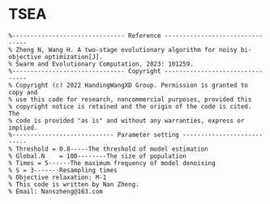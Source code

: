 # TSEA
    %------------------------------- Reference --------------------------------
    % Zheng N, Wang H. A two-stage evolutionary algorithm for noisy bi-objective optimization[J]. 
    % Swarm and Evolutionary Computation, 2023: 101259.
    %------------------------------- Copyright --------------------------------
    % Copyright (c) 2022 HandingWangXD Group. Permission is granted to copy and
    % use this code for research, noncommercial purposes, provided this
    % copyright notice is retained and the origin of the code is cited. The
    % code is provided "as is" and without any warranties, express or implied.
    %---------------------------- Parameter setting ---------------------------
    % Threshold = 0.8-----The threshold of model estimation
    % Global.N    = 100--------The size of population
    % Times = 5------The maximum frequency of model denoising
    % S = 3-------Resampling times
    % Objective relaxation: M-1
    % This code is written by Nan Zheng.
    % Email: Nanszheng@163.com
